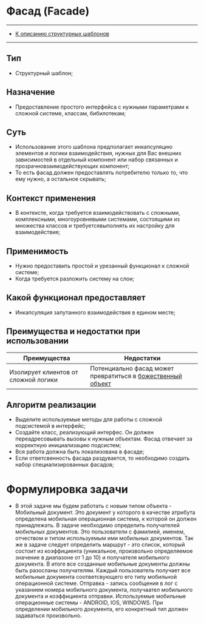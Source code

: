 # Фасад (Facade)
****
* [К описанию структурных шаблонов](../README.md)
****
## Тип
* Структурный шаблон;
## Назначение
* Предоставление простого интерфейса с нужными параметрами к 
сложной системе, классам, бибилотекам;
## Суть
* Использование этого шаблона предполагает инкапсуляцию элементов 
и логики взаимодействия, нужных для Вас внешних зависимостей в отдельный компонент 
или набор связанных и прозрачновзаимодействующих компонент;
* То есть фасад должен предоставлять потребителю только то, что ему нужно, а остальное
скрывать;
## Контекст применения
* В контексте, когда требуется взаимодействовать с сложными, комплексными, 
многоуровневыми системами, состоящими из множества классов и требуетсявыполнять 
их настройку для взаимодействия;
## Применимость
* Нужно предоставить простой и урезанный функционал к сложной системе; 
* Когда требуется разложить систему на слои;
## Какой функционал предоставляет
* Инкапсуляция запутанного взаимодействия в едином месте;
## Преимущества и недостатки при использовании
| Преимущества                         | Недостатки                                                                                                       |
|--------------------------------------|------------------------------------------------------------------------------------------------------------------|
| Изолирует клиентов от сложной логики | Потенциально фасад может превратиться в [божественный объект](https://ru.wikipedia.org/wiki/Божественный_объект) |
## Алгоритм реализации
* Выделите используемые методы для работы с сложной подсистемой в интерфейс;
* Создайте класс, реализующий интерфес. Он должен переадресовывать вызовы
  к нужным объектам. Фасад отвечает за корректную инициализацию подсистем;
* Вся работа должна быть локализована в фасаде;
* Если ответсвенность фасада раздувается,
  то необходимо создать набор специализированных фасадов;
# Формулировка задачи
* В этой задаче мы будем работать с новым типом объекта - Мобильный документ.
Это документ у которого в качестве атрибута определена мобильная операционная система, 
к которой он должен принадлежать. В задаче необходимо определить получателей мобильных документов.
Это пользователи с фамилией, именем, отчеством и типом используемым ими мобильных документов.
Так же в задаче следует определить маршрут - это список, который состоит из коэффициента 
(уникальное, произвольно определяемое значение в диапазоне от 1 до 10) и получателя мобильного документа.
В итоге все созданные мобильные документы должны быть разосланы получателям. Каждый пользователь получает 
все мобильные документа соответсвующего его типу мобильной операционной системе. Отправка -
запись сообщения в лог с указанием номера мобильного документа, получаател мобильного документа и коэффициента отправки.
Используемые мобильные операционные системы - ANDROID, IOS, WINDOWS. 
При определении мобильного документа, его конкретный тип должен задаваться произвольно.
